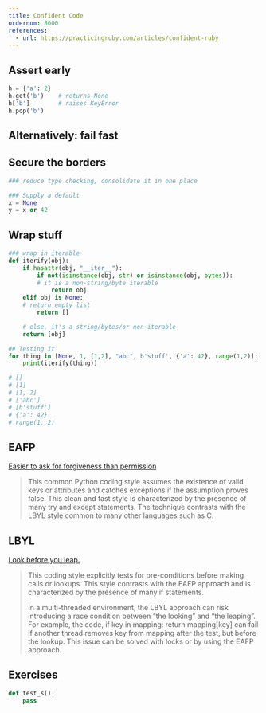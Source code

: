 ```yaml
---
title: Confident Code
ordernum: 8000
references:
  - url: https://practicingruby.com/articles/confident-ruby
---
```



## Assert early

~~~py
h = {'a': 2}
h.get('b')    # returns None
h['b']        # raises KeyError
h.pop('b')
~~~


## Alternatively: fail fast




## Secure the borders

~~~py
### reduce type checking, consolidate it in one place
~~~


~~~py
### Supply a default
x = None
y = x or 42
~~~



## Wrap stuff


~~~py
### wrap in iterable
def iterify(obj):
    if hasattr(obj, "__iter__"):          
        if not(isinstance(obj, str) or isinstance(obj, bytes)):
        # it is a non-string/byte iterable
            return obj
    elif obj is None:
    # return empty list
        return []

    # else, it's a string/bytes/or non-iterable
    return [obj]
~~~

~~~py
## Testing it
for thing in [None, 1, [1,2], "abc", b'stuff', {'a': 42}, range(1,2)]:
    print(iterify(thing))

# []
# [1]
# [1, 2]
# ['abc']
# [b'stuff']
# {'a': 42}
# range(1, 2)
~~~


## EAFP

[Easier to ask for forgiveness than permission](https://docs.python.org/3.4/glossary.html#term-eafp)

> This common Python coding style assumes the existence of valid keys or attributes and catches exceptions if the assumption proves false. This clean and fast style is characterized by the presence of many try and except statements. The technique contrasts with the LBYL style common to many other languages such as C.



## LBYL

[Look before you leap.](https://docs.python.org/3.4/glossary.html#term-lbyl)

>  This coding style explicitly tests for pre-conditions before making calls or lookups. This style contrasts with the EAFP approach and is characterized by the presence of many if statements.
>
> In a multi-threaded environment, the LBYL approach can risk introducing a race condition between “the looking” and “the leaping”. For example, the code, if key in mapping: return mapping[key] can fail if another thread removes key from mapping after the test, but before the lookup. This issue can be solved with locks or by using the EAFP approach.




## Exercises

~~~py
def test_s():
    pass
~~~



